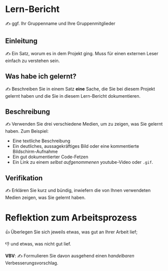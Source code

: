 # Lern-Bericht
✍️ ggf. Ihr Gruppenname und Ihre Gruppenmitglieder

## Einleitung

✍️ Ein Satz, worum es in dem Projekt ging. Muss für einen externen Leser einfach zu verstehen sein.

## Was habe ich gelernt?

✍️ Beschreiben Sie in einem Satz **eine** Sache, die Sie bei diesem Projekt gelernt haben und die Sie in diesem Lern-Bericht dokumentieren.

## Beschreibung

✍️ Verwenden Sie drei verschiedene Medien, um zu zeigen, was Sie gelernt haben. Zum Beispiel:

* Eine textliche Beschreibung
* Ein deutliches, aussagekräftiges Bild oder eine kommentierte Bildschirm-Aufnahme
* Ein gut dokumentierter Code-Fetzen
* Ein Link zu einem *selbst aufgenommenen* youtube-Video oder `.gif`.

## Verifikation

✍️ Erklären Sie kurz und bündig, inwiefern die von Ihnen verwendeten Medien zeigen, was Sie gelernt haben.

# Reflektion zum Arbeitsprozess

👍 Überlegen Sie sich jeweils etwas, was gut an Ihrer Arbeit lief; 

👎 und etwas, was nicht gut lief.

**VBV**: ✍️ Formulieren Sie davon ausgehend einen *handelbaren* Verbesserungsvorschlag.
